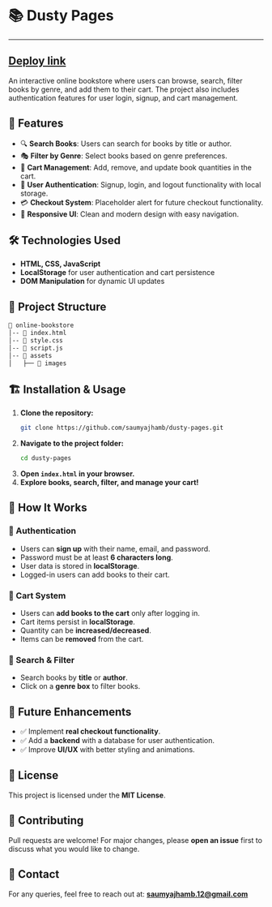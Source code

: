# 📚 Dusty Pages

---
[Deploy link](https://dustypages.netlify.app/#)
---

An interactive online bookstore where users can browse, search, filter books by genre, and add them to their cart. The project also includes authentication features for user login, signup, and cart management.

## 🚀 Features

- 🔍 **Search Books**: Users can search for books by title or author.
- 🎭 **Filter by Genre**: Select books based on genre preferences.
- 🛒 **Cart Management**: Add, remove, and update book quantities in the cart.
- 🔑 **User Authentication**: Signup, login, and logout functionality with local storage.
- 💳 **Checkout System**: Placeholder alert for future checkout functionality.
- 🎨 **Responsive UI**: Clean and modern design with easy navigation.

## 🛠️ Technologies Used

- **HTML, CSS, JavaScript**
- **LocalStorage** for user authentication and cart persistence
- **DOM Manipulation** for dynamic UI updates

## 📂 Project Structure

```bash
📁 online-bookstore
│-- 📄 index.html
│-- 📄 style.css
│-- 📄 script.js
│-- 📁 assets
│   ├── 📄 images
```

## 🏗️ Installation & Usage

1. **Clone the repository:**
   ```sh
   git clone https://github.com/saumyajhamb/dusty-pages.git
   ```
2. **Navigate to the project folder:**
   ```sh
   cd dusty-pages
   ```
3. **Open `index.html` in your browser.**
4. **Explore books, search, filter, and manage your cart!**

## 🎯 How It Works

### 🔐 Authentication
- Users can **sign up** with their name, email, and password.
- Password must be at least **6 characters long**.
- User data is stored in **localStorage**.
- Logged-in users can add books to their cart.

### 🛒 Cart System
- Users can **add books to the cart** only after logging in.
- Cart items persist in **localStorage**.
- Quantity can be **increased/decreased**.
- Items can be **removed** from the cart.

### 🔎 Search & Filter
- Search books by **title** or **author**.
- Click on a **genre box** to filter books.

## 📌 Future Enhancements
- ✅ Implement **real checkout functionality**.
- ✅ Add a **backend** with a database for user authentication.
- ✅ Improve **UI/UX** with better styling and animations.

## 📜 License

This project is licensed under the **MIT License**.

## 🤝 Contributing

Pull requests are welcome! For major changes, please **open an issue** first to discuss what you would like to change.

## 📧 Contact

For any queries, feel free to reach out at: **saumyajhamb.12@gmail.com**

